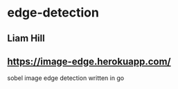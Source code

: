 # edge-detection

Liam Hill
-----------------------------

## https://image-edge.herokuapp.com/

sobel image edge detection written in go
